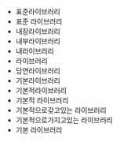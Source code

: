 - 표준라이브러리
- 표준 라이브러리
- 내장라이브러리
- 내부라이브러리
- 내라이브러리
- 라이브러리
- 당연라이브러리
- 기본라이브러리
- 기본적라이브러리
- 기본적 라이브러리
- 기본적으로갖고있는 라이브러리
- 기본적으로가지고있는 라이브러리
- 기본 라이브러리